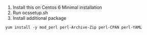 1. Install this on Centos 6 Minimal installation
2. Run ocssetup.sh
3. Install additional package 

```
yum install -y mod_perl perl-Archive-Zip perl-CPAN perl-YAML
```